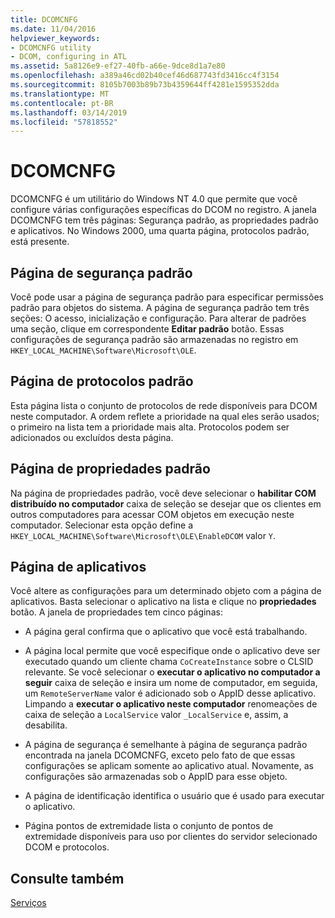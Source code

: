 ```yaml
---
title: DCOMCNFG
ms.date: 11/04/2016
helpviewer_keywords:
- DCOMCNFG utility
- DCOM, configuring in ATL
ms.assetid: 5a8126e9-ef27-40fb-a66e-9dce8d1a7e80
ms.openlocfilehash: a389a46cd02b40cef46d687743fd3416cc4f3154
ms.sourcegitcommit: 8105b7003b89b73b4359644ff4281e1595352dda
ms.translationtype: MT
ms.contentlocale: pt-BR
ms.lasthandoff: 03/14/2019
ms.locfileid: "57818552"
---
```

# <a name="dcomcnfg"></a>DCOMCNFG

DCOMCNFG é um utilitário do Windows NT 4.0 que permite que você configure várias configurações específicas do DCOM no registro. A janela DCOMCNFG tem três páginas: Segurança padrão, as propriedades padrão e aplicativos. No Windows 2000, uma quarta página, protocolos padrão, está presente.

## <a name="default-security-page"></a>Página de segurança padrão

Você pode usar a página de segurança padrão para especificar permissões padrão para objetos do sistema. A página de segurança padrão tem três seções: O acesso, inicialização e configuração. Para alterar de padrões uma seção, clique em correspondente **Editar padrão** botão. Essas configurações de segurança padrão são armazenadas no registro em `HKEY_LOCAL_MACHINE\Software\Microsoft\OLE`.

## <a name="default-protocols-page"></a>Página de protocolos padrão

Esta página lista o conjunto de protocolos de rede disponíveis para DCOM neste computador. A ordem reflete a prioridade na qual eles serão usados; o primeiro na lista tem a prioridade mais alta. Protocolos podem ser adicionados ou excluídos desta página.

## <a name="default-properties-page"></a>Página de propriedades padrão

Na página de propriedades padrão, você deve selecionar o **habilitar COM distribuído no computador** caixa de seleção se desejar que os clientes em outros computadores para acessar COM objetos em execução neste computador. Selecionar esta opção define a `HKEY_LOCAL_MACHINE\Software\Microsoft\OLE\EnableDCOM` valor `Y`.

## <a name="applications-page"></a>Página de aplicativos

Você altere as configurações para um determinado objeto com a página de aplicativos. Basta selecionar o aplicativo na lista e clique no **propriedades** botão. A janela de propriedades tem cinco páginas:

- A página geral confirma que o aplicativo que você está trabalhando.

- A página local permite que você especifique onde o aplicativo deve ser executado quando um cliente chama `CoCreateInstance` sobre o CLSID relevante. Se você selecionar o **executar o aplicativo no computador a seguir** caixa de seleção e insira um nome de computador, em seguida, um `RemoteServerName` valor é adicionado sob o AppID desse aplicativo. Limpando a **executar o aplicativo neste computador** renomeações de caixa de seleção a `LocalService` valor `_LocalService` e, assim, a desabilita.

- A página de segurança é semelhante à página de segurança padrão encontrada na janela DCOMCNFG, exceto pelo fato de que essas configurações se aplicam somente ao aplicativo atual. Novamente, as configurações são armazenadas sob o AppID para esse objeto.

- A página de identificação identifica o usuário que é usado para executar o aplicativo.

- Página pontos de extremidade lista o conjunto de pontos de extremidade disponíveis para uso por clientes do servidor selecionado DCOM e protocolos.

## <a name="see-also"></a>Consulte também

[Serviços](../atl/atl-services.md)
